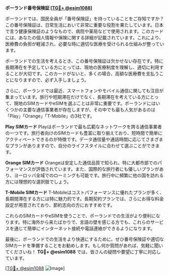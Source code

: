 **ポーランド番号保険証 [[TG💪+ @esim1088](https://t.me/s/esim1088)]**

ポーランドでは、国民全員が「番号保険証」を持っていることをご存知ですか？この番号保険証は、日常生活において非常に重要な役割を果たしています。日本で言う健康保険証のようなもので、病院や薬局などで使用されます。このカードには、あなたの個人情報や保険に関する詳細が記載されています。これにより、医療費の負担が軽減され、必要な時に適切な医療を受けられる仕組みが整っています。

ポーランドでの生活を考えるとき、この番号保険証は欠かせない存在です。特に長期滞在を予定している方にとっては、現地の医療制度を理解し、適切に利用することが大切です。このカードがないと、多くの場合、高額な医療費を支払うことになりますので、必ず入手しましょう。

さらに、ポーランドでは最近、スマートフォンやモバイル通信に関しても注目が集まっています。旅行や短期滞在だけでなく、長期滞在を考えている方にとって、現地のSIMカードやeSIMを選ぶことは非常に重要です。ポーランドにはいくつかの主要な通信事業者が存在しますが、その中でも最も人気があるのは「Play」「Orange」「T-Mobile」の3社です。

**Play SIMカード**
Playはポーランドで最も広範なネットワークを誇る通信事業者の一つです。旅行者向けのSIMカードも豊富に取り揃えており、短時間で簡単にアクティベートできるのが特徴です。データ通信量や通話時間に応じてさまざまなプランがありますので、自分のライフスタイルに合わせて選ぶことができます。

**Orange SIMカード**
Orangeは安定した通信品質で知られ、特に大都市部でのパフォーマンスが評価されています。また、国際的な旅行者にも優しいプランがあり、ヨーロッパ全域でのローミングも可能です。旅行中に頻繁に他の国を訪れる方には理想的な選択肢でしょう。

**T-Mobile SIMカード**
T-Mobileはコストパフォーマンスに優れたプランが多く、長期間滞在する方には特に魅力的です。長期契約プランでは、さらにお得な料金設定が用意されており、節約志向の方におすすめです。

これらのSIMカードやeSIMを使うことで、ポーランドでの生活がより便利になります。特に海外から来たばかりで、言語の壁を感じる方でも、これらのサービスを通じて簡単にインターネット接続や電話連絡ができるようになります。

最後に、ポーランドでの生活をより快適にするために、ぜひ番号保険証や適切なSIMカードを準備することをお勧めします。もし何か質問があれば、気軽に聞いてくださいね！ **TG💪+ @esim1088** では、皆さんの疑問や要望に丁寧に対応しています。

[[TG💪+ @esim1088](https://t.me/s/esim1088) ![Image](https://i.postimg.cc/Y0z9fWf4/image.png)]